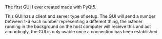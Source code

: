 The first GUI I ever created made with PyQt5.

This GUI has a client and server type of setup. The GUI will send a number between 1-6 each number representing
a different thing, the listener running in the background on the host computer will recieve this and act accordingly, the GUI
is only usable once a connection has been established

